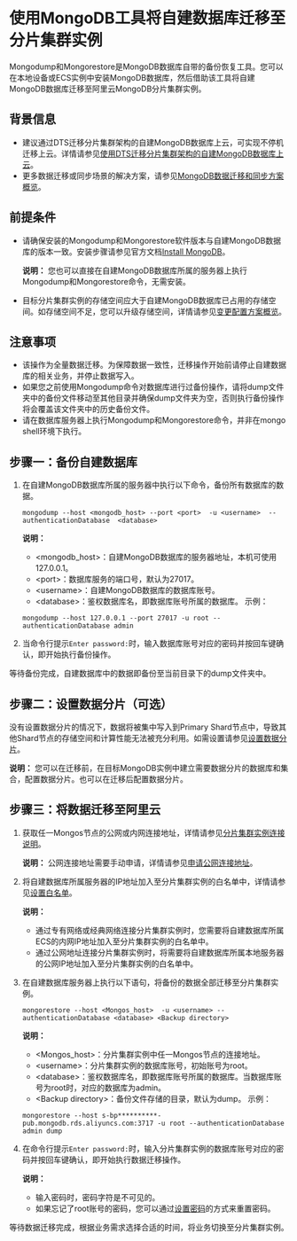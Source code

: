 # 使用MongoDB工具将自建数据库迁移至分片集群实例

Mongodump和Mongorestore是MongoDB数据库自带的备份恢复工具。您可以在本地设备或ECS实例中安装MongoDB数据库，然后借助该工具将自建MongoDB数据库迁移至阿里云MongoDB分片集群实例。

## 背景信息

-   建议通过DTS迁移分片集群架构的自建MongoDB数据库上云，可实现不停机迁移上云。详情请参见[使用DTS迁移分片集群架构的自建MongoDB数据库上云](/intl.zh-CN/快速入门/数据迁移/使用DTS迁移分片集群架构的自建MongoDB数据库上云.md)。
-   更多数据迁移或同步场景的解决方案，请参见[MongoDB数据迁移和同步方案概览](/intl.zh-CN/用户指南/数据迁移和同步/MongoDB数据迁移和同步方案概览.md)。

## 前提条件

-   请确保安装的Mongodump和Mongorestore软件版本与自建MongoDB数据库的版本一致。安装步骤请参见官方文档[Install MongoDB](https://docs.mongodb.com/v3.4/installation/)。

    **说明：** 您也可以直接在自建MongoDB数据库所属的服务器上执行Mongodump和Mongorestore命令，无需安装。

-   目标分片集群实例的存储空间应大于自建MongoDB数据库已占用的存储空间。如存储空间不足，您可以升级存储空间，详情请参见[变更配置方案概览](/intl.zh-CN/用户指南/实例管理/变更实例配置/变更配置方案概览.md)。

## 注意事项

-   该操作为全量数据迁移。为保障数据一致性，迁移操作开始前请停止自建数据库的相关业务，并停止数据写入。
-   如果您之前使用Mongodump命令对数据库进行过备份操作，请将dump文件夹中的备份文件移动至其他目录并确保dump文件夹为空，否则执行备份操作将会覆盖该文件夹中的历史备份文件。
-   请在数据库服务器上执行Mongodump和Mongorestore命令，并非在mongo shell环境下执行。

## 步骤一：备份自建数据库

1.  在自建MongoDB数据库所属的服务器中执行以下命令，备份所有数据库的数据。

    ```
    mongodump --host <mongodb_host> --port <port>  -u <username>  --authenticationDatabase  <database>
    ```

    **说明：**

    -   <mongodb\_host\>：自建MongoDB数据库的服务器地址，本机可使用127.0.0.1。
    -   <port\>：数据库服务的端口号，默认为27017。
    -   <username\>：自建MongoDB数据库的数据库账号。
    -   <database\>：鉴权数据库名，即数据库账号所属的数据库。
    示例：

    ```
    mongodump --host 127.0.0.1 --port 27017 -u root --authenticationDatabase admin
    ```

2.  当命令行提示`Enter password:`时，输入数据库账号对应的密码并按回车键确认，即开始执行备份操作。

等待备份完成，自建数据库中的数据即备份至当前目录下的dump文件夹中。

## 步骤二：设置数据分片（可选）

没有设置数据分片的情况下，数据将被集中写入到Primary Shard节点中，导致其他Shard节点的存储空间和计算性能无法被充分利用。如需设置请参见[设置数据分片](/intl.zh-CN/最佳实践/性能/设置数据分片以充分利用Shard性能.md)。

**说明：** 您可以在迁移前，在目标MongoDB实例中建立需要数据分片的数据库和集合，配置数据分片。也可以在迁移后配置数据分片。

## 步骤三：将数据迁移至阿里云

1.  获取任一Mongos节点的公网或内网连接地址，详情请参见[分片集群实例连接说明]()。

    **说明：** 公网连接地址需要手动申请，详情请参见[申请公网连接地址]()。

2.  将自建数据库所属服务器的IP地址加入至分片集群实例的白名单中，详情请参见[设置白名单]()。

    **说明：**

    -   通过专有网络或经典网络连接分片集群实例时，您需要将自建数据库所属ECS的内网IP地址加入至分片集群实例的白名单中。
    -   通过公网地址连接分片集群实例时，将需要将自建数据库所属本地服务器的公网IP地址加入至分片集群实例的白名单中。
3.  在自建数据库服务器上执行以下语句，将备份的数据全部迁移至分片集群实例。

    ```
    mongorestore --host <Mongos_host>  -u <username> --authenticationDatabase <database> <Backup directory>
    ```

    **说明：**

    -   <Mongos\_host\>：分片集群实例中任一Mongos节点的连接地址。
    -   <username\>：分片集群实例的数据库账号，初始账号为root。
    -   <database\>：鉴权数据库名，即数据库账号所属的数据库。当数据库账号为root时，对应的数据库为admin。
    -   <Backup directory\>：备份文件存储的目录，默认为dump。
    示例：

    ```
    mongorestore --host s-bp**********-pub.mongodb.rds.aliyuncs.com:3717 -u root --authenticationDatabase admin dump
    ```

4.  在命令行提示`Enter password:`时，输入分片集群实例的数据库账号对应的密码并按回车键确认，即开始执行数据迁移操作。

    **说明：**

    -   输入密码时，密码字符是不可见的。
    -   如果忘记了root账号的密码，您可以通过[设置密码]()的方式来重置密码。

等待数据迁移完成，根据业务需求选择合适的时间，将业务切换至分片集群实例。

